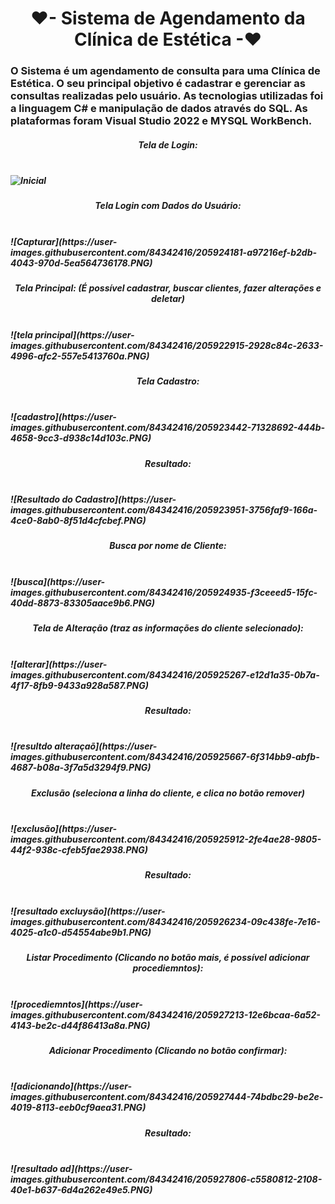 <h1 align="center">❤- Sistema de Agendamento da Clínica de Estética -❤</h1>

<h3> O Sistema é um agendamento de consulta para uma Clínica de Estética. O seu principal objetivo é cadastrar e gerenciar as consultas realizadas pelo usuário.
As tecnologias utilizadas foi a linguagem C# e manipulação de dados através do SQL.
As plataformas foram Visual Studio 2022 e MYSQL WorkBench. </h3>

<h5 align="center">Tela de Login:<h5>
<br> <img src="ifotosReadme/paginainicial.png" alt="Inicial">
<h5 align="center">Tela Login com Dados do Usuário:<h5>
<br>![Capturar](https://user-images.githubusercontent.com/84342416/205924181-a97216ef-b2db-4043-970d-5ea564736178.PNG)<br>
<h5 align="center">Tela Principal: (É possível cadastrar, buscar clientes, fazer alterações e deletar)<h5>
<br>![tela principal](https://user-images.githubusercontent.com/84342416/205922915-2928c84c-2633-4996-afc2-557e5413760a.PNG)<br>
<h5 align="center">Tela Cadastro: <h5>
<br>![cadastro](https://user-images.githubusercontent.com/84342416/205923442-71328692-444b-4658-9cc3-d938c14d103c.PNG)<br>
<h5 align="center">Resultado: <h5>
<br>![Resultado do Cadastro](https://user-images.githubusercontent.com/84342416/205923951-3756faf9-166a-4ce0-8ab0-8f51d4cfcbef.PNG)<br>
<h5 align="center">Busca por nome de Cliente: <h5>
<br>![busca](https://user-images.githubusercontent.com/84342416/205924935-f3ceeed5-15fc-40dd-8873-83305aace9b6.PNG)<br>  
<h5 align="center">Tela de Alteração (traz as informações do cliente selecionado): <h5>
<br>![alterar](https://user-images.githubusercontent.com/84342416/205925267-e12d1a35-0b7a-4f17-8fb9-9433a928a587.PNG)<br>  
<h5 align="center">Resultado: <h5>
<br>![resultdo alteraçaõ](https://user-images.githubusercontent.com/84342416/205925667-6f314bb9-abfb-4687-b08a-3f7a5d3294f9.PNG)<br>  
<h5 align="center">Exclusão (seleciona a linha do cliente, e clica no botão remover)<h5>
<br>![exclusão](https://user-images.githubusercontent.com/84342416/205925912-2fe4ae28-9805-44f2-938c-cfeb5fae2938.PNG)<br>  
<h5 align="center">Resultado: <h5>
<br>![resultado excluysão](https://user-images.githubusercontent.com/84342416/205926234-09c438fe-7e16-4025-a1c0-d54554abe9b1.PNG)<br>  
<h5 align="center">Listar Procedimento (Clicando no botão mais, é possível adicionar procediemntos): <h5>
<br>![procediemntos](https://user-images.githubusercontent.com/84342416/205927213-12e6bcaa-6a52-4143-be2c-d44f86413a8a.PNG)<br>  
 <h5 align="center">Adicionar Procedimento (Clicando no botão confirmar): <h5>
<br>![adicionando](https://user-images.githubusercontent.com/84342416/205927444-74bdbc29-be2e-4019-8113-eeb0cf9aea31.PNG)<br>  
<h5 align="center">Resultado: <h5>
<br>![resultado ad](https://user-images.githubusercontent.com/84342416/205927806-c5580812-2108-40e1-b637-6d4a262e49e5.PNG)<br>  







